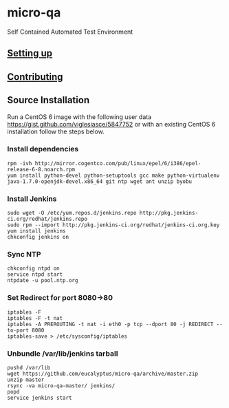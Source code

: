 micro-qa
========

Self Contained Automated Test Environment

## [Setting up](https://github.com/eucalyptus/micro-qa/wiki/Installing-MicroQA-Locally)

## [Contributing](https://github.com/eucalyptus/micro-qa/wiki/Guidelines-for-Contributing-to-MicroQA)

## Source Installation

Run a CentOS 6 image with the following user data https://gist.github.com/viglesiasce/5847752 or with an existing CentOS 6 installation follow the steps below.

### Install dependencies
```
rpm -ivh http://mirror.cogentco.com/pub/linux/epel/6/i386/epel-release-6-8.noarch.rpm
yum install python-devel python-setuptools gcc make python-virtualenv java-1.7.0-openjdk-devel.x86_64 git ntp wget ant unzip byobu
```

### Install Jenkins
```
sudo wget -O /etc/yum.repos.d/jenkins.repo http://pkg.jenkins-ci.org/redhat/jenkins.repo
sudo rpm --import http://pkg.jenkins-ci.org/redhat/jenkins-ci.org.key
yum install jenkins
chkconfig jenkins on
```

### Sync NTP
```
chkconfig ntpd on
service ntpd start
ntpdate -u pool.ntp.org
```

### Set Redirect for port 8080->80
```
iptables -F
iptables -F -t nat
iptables -A PREROUTING -t nat -i eth0 -p tcp --dport 80 -j REDIRECT --to-port 8080
iptables-save > /etc/sysconfig/iptables
```

### Unbundle /var/lib/jenkins tarball
```
pushd /var/lib
wget https://github.com/eucalyptus/micro-qa/archive/master.zip
unzip master
rsync -va micro-qa-master/ jenkins/
popd
service jenkins start
```
